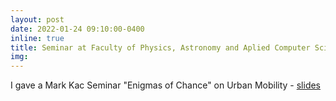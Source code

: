 ```yaml
---
layout: post
date: 2022-01-24 09:10:00-0400
inline: true
title: Seminar at Faculty of Physics, Astronomy and Aplied Computer Science
img:
---
```


I gave a Mark Kac Seminar "Enigmas of Chance" on Urban Mobility -  [slides](/./assets/img/wfais.pdf) 
